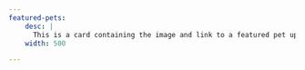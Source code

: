 ```yaml
---
featured-pets:
    desc: |
      This is a card containing the image and link to a featured pet up for adoption on the home page. The entire image is to be clickable and
    width: 500

---
```

